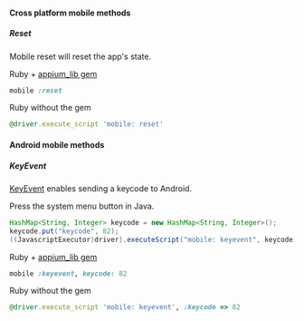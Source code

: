 #### Cross platform mobile methods

##### Reset

Mobile reset will reset the app's state.

Ruby + [appium_lib gem](https://github.com/appium/ruby_lib)
```ruby
mobile :reset
```

Ruby without the gem
```ruby
@driver.execute_script 'mobile: reset'
```

#### Android mobile methods

##### KeyEvent

[KeyEvent](http://developer.android.com/reference/android/view/KeyEvent.html) enables sending a keycode to Android.

Press the system menu button in Java.

```java
HashMap<String, Integer> keycode = new HashMap<String, Integer>();
keycode.put("keycode", 82);
((JavascriptExecutor)driver).executeScript("mobile: keyevent", keycode);
```

Ruby + [appium_lib gem](https://github.com/appium/ruby_lib)

```ruby
mobile :keyevent, keycode: 82
```

Ruby without the gem
```ruby
@driver.execute_script 'mobile: keyevent', :keycode => 82
```
